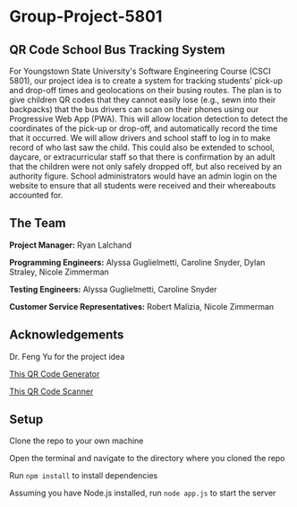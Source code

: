 # Group-Project-5801
## QR Code School Bus Tracking System
For Youngstown State University's Software Engineering Course (CSCI 5801), our project idea is to create a system for tracking students' pick-up and drop-off times and geolocations on their busing routes. The plan is to give children QR codes that they cannot easily lose (e.g., sewn into their backpacks) that the bus drivers can scan on their phones using our Progressive Web App (PWA). This will allow location detection to detect the coordinates of the pick-up or drop-off, and automatically record the time that it occurred. We will allow drivers and school staff to log in to make record of who last saw the child. This could also be extended to school, daycare, or extracurricular staff so that there is confirmation by an adult that the children were not only safely dropped off, but also received by an authority figure. School administrators would have an admin login on the website to ensure that all students were received and their whereabouts accounted for. 


## The Team
**Project Manager:** Ryan Lalchand

**Programming Engineers:** Alyssa Guglielmetti, Caroline Snyder, Dylan Straley, Nicole Zimmerman

**Testing Engineers:** Alyssa Guglielmetti, Caroline Snyder

**Customer Service Representatives:** Robert Malizia, Nicole Zimmerman


## Acknowledgements
Dr. Feng Yu for the project idea

[This QR Code Generator](https://www.npmjs.com/package/qrious)

[This QR Code Scanner](https://www.npmjs.com/package/qr-scanner)


## Setup
Clone the repo to your own machine

Open the terminal and navigate to the directory where you cloned the repo

Run `npm install` to install dependencies

Assuming you have Node.js installed, run `node app.js` to start the server